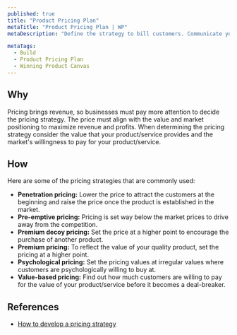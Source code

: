 ```yaml
---
published: true
title: "Product Pricing Plan"
metaTitle: "Product Pricing Plan | WP"
metaDescription: "Define the strategy to bill customers. Communicate your strategy such as price/feature tiers and pay as you go."

metaTags:
  - Build
  - Product Pricing Plan
  - Winning Product Canvas
---
```


## Why
Pricing brings revenue, so businesses must pay more attention to decide the pricing strategy. The price must align with the value and market positioning to maximize revenue and profits. When determining the pricing strategy consider the value that your product/service provides and the market's willingness to pay for your product/service.

## How

Here are some of the pricing strategies that are commonly used:

- **Penetration pricing:** Lower the price to attract the customers at the beginning and raise the price once the product is established in the market.
- **Pre-emptive pricing:** Pricing is set way below the market prices to drive away from the competition.
- **Premium decoy pricing:**  Set the price at a higher point to encourage the purchase of another product.
- **Premium pricing:**  To reflect the value of your quality product, set the pricing at a higher point.
- **Psychological pricing:** Set the pricing values at irregular values where customers are psychologically willing to buy at.
- **Value-based pricing:** Find out how much customers are willing to pay for the value of your product/service before it becomes a deal-breaker.

## References

- [How to develop a pricing strategy](http://www.marketingmo.com/strategic-planning/how-to-develop-a-pricing-strategy/)
